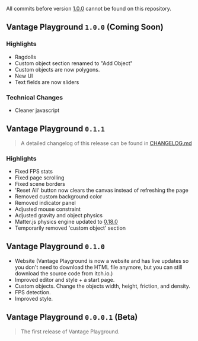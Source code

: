 All commits before version [1.0.0](#vantage-playground-100) cannot be found on this repository.

## Vantage Playground `1.0.0` (Coming Soon)

### Highlights
- Ragdolls
- Custom object section renamed to "Add Object"
- Custom objects are now polygons.
- New UI
- Text fields are now sliders

### Technical Changes
- Cleaner javascript

## Vantage Playground `0.1.1`
> A detailed changelog of this release can be found in [CHANGELOG.md](https://github.com/elixirbuild/vantage-playground/blob/main/CHANGELOG.md#011-2022-2-20)

### Highlights
- Fixed FPS stats
- Fixed page scrolling
- Fixed scene borders
- 'Reset All' button now clears the canvas instead of refreshing the page
- Removed custom background color
- Removed indicator panel
- Adjusted mouse constraint
- Adjusted gravity and object physics
- Matter.js physics engine updated to [0.18.0](https://github.com/liabru/matter-js/blob/master/RELEASE.md#matterjs0180)
- Temporarily removed 'custom object' section

## Vantage Playground `0.1.0`

- Website (Vantage Playground is now a website and has live updates so you don't need to download the HTML file anymore, but you can still download the source code from itch.io.)
- Improved editor and style + a start page.
- Custom objects. Change the objects width, height, friction, and density.
- FPS detection.
- Improved style.

## Vantage Playground `0.0.0.1` (Beta)

> The first release of Vantage Playground.
